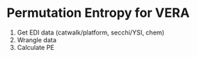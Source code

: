 # Permutation Entropy for VERA
1. Get EDI data (catwalk/platform, secchi/YSI, chem)
2. Wrangle data
3. Calculate PE